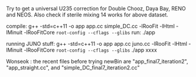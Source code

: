 Try to get a universal U235 correction for Double Chooz, Daya Bay, RENO and NEOS.
Also check if sterile mixing 14 works for above dataset.

compile: g++ -std=c++11 -o app app.cc simple_DC.cc -lRooFit -lHtml -lMinuit -lRooFitCore `root-config --cflags --glibs`
run: ./app

running JUNO stuff:
g++ -std=c++11 -o app app.cc juno.cc -lRooFit -lHtml -lMinuit -lRooFitCore `root-config --cflags --glibs`
./app xxxx


Wonseok : the recent files before trying newBin are "app_final7_iteration2", "app_straight.cc", and "simple_DC_final7_iteration2.cc" 
